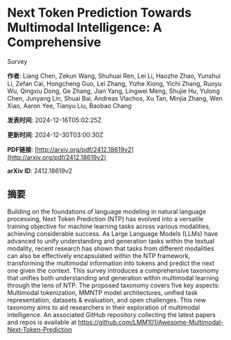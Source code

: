 # Next Token Prediction Towards Multimodal Intelligence: A Comprehensive
  Survey

**作者**: Liang Chen, Zekun Wang, Shuhuai Ren, Lei Li, Haozhe Zhao, Yunshui Li, Zefan Cai, Hongcheng Guo, Lei Zhang, Yizhe Xiong, Yichi Zhang, Ruoyu Wu, Qingxiu Dong, Ge Zhang, Jian Yang, Lingwei Meng, Shujie Hu, Yulong Chen, Junyang Lin, Shuai Bai, Andreas Vlachos, Xu Tan, Minjia Zhang, Wen Xiao, Aaron Yee, Tianyu Liu, Baobao Chang

**发表时间**: 2024-12-16T05:02:25Z

**更新时间**: 2024-12-30T03:00:30Z

**PDF链接**: [http://arxiv.org/pdf/2412.18619v2](http://arxiv.org/pdf/2412.18619v2)

**arXiv ID**: 2412.18619v2

## 摘要

Building on the foundations of language modeling in natural language
processing, Next Token Prediction (NTP) has evolved into a versatile training
objective for machine learning tasks across various modalities, achieving
considerable success. As Large Language Models (LLMs) have advanced to unify
understanding and generation tasks within the textual modality, recent research
has shown that tasks from different modalities can also be effectively
encapsulated within the NTP framework, transforming the multimodal information
into tokens and predict the next one given the context. This survey introduces
a comprehensive taxonomy that unifies both understanding and generation within
multimodal learning through the lens of NTP. The proposed taxonomy covers five
key aspects: Multimodal tokenization, MMNTP model architectures, unified task
representation, datasets \& evaluation, and open challenges. This new taxonomy
aims to aid researchers in their exploration of multimodal intelligence. An
associated GitHub repository collecting the latest papers and repos is
available at https://github.com/LMM101/Awesome-Multimodal-Next-Token-Prediction
